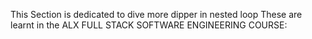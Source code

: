 This Section is dedicated to dive more dipper in nested loop
These are learnt in the ALX FULL STACK SOFTWARE ENGINEERING COURSE:
